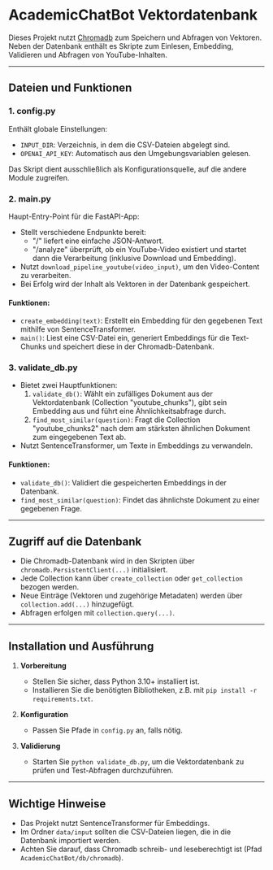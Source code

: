 # AcademicChatBot Vektordatenbank

Dieses Projekt nutzt [Chromadb](https://docs.trychroma.com/) zum Speichern und Abfragen von Vektoren. Neben der Datenbank enthält es Skripte zum Einlesen, Embedding, Validieren und Abfragen von YouTube-Inhalten.

---

## Dateien und Funktionen

### 1. config.py
Enthält globale Einstellungen:
- `INPUT_DIR`: Verzeichnis, in dem die CSV-Dateien abgelegt sind.  
- `OPENAI_API_KEY`: Automatisch aus den Umgebungsvariablen gelesen.  

Das Skript dient ausschließlich als Konfigurationsquelle, auf die andere Module zugreifen.

### 2. main.py
Haupt-Entry-Point für die FastAPI-App:
- Stellt verschiedene Endpunkte bereit:  
  - "/" liefert eine einfache JSON-Antwort.  
  - "/analyze" überprüft, ob ein YouTube-Video existiert und startet dann die Verarbeitung (inklusive Download und Embedding).  
- Nutzt `download_pipeline_youtube(video_input)`, um den Video-Content zu verarbeiten.  
- Bei Erfolg wird der Inhalt als Vektoren in der Datenbank gespeichert.

#### Funktionen:
- `create_embedding(text)`: Erstellt ein Embedding für den gegebenen Text mithilfe von SentenceTransformer.
- `main()`: Liest eine CSV-Datei ein, generiert Embeddings für die Text-Chunks und speichert diese in der Chromadb-Datenbank.

### 3. validate_db.py
- Bietet zwei Hauptfunktionen:  
  1. `validate_db()`: Wählt ein zufälliges Dokument aus der Vektordatenbank (Collection "youtube_chunks"), gibt sein Embedding aus und führt eine Ähnlichkeitsabfrage durch.  
  2. `find_most_similar(question)`: Fragt die Collection "youtube_chunks2" nach dem am stärksten ähnlichen Dokument zum eingegebenen Text ab.  
- Nutzt SentenceTransformer, um Texte in Embeddings zu verwandeln.

#### Funktionen:
- `validate_db()`: Validiert die gespeicherten Embeddings in der Datenbank.
- `find_most_similar(question)`: Findet das ähnlichste Dokument zu einer gegebenen Frage.

---

## Zugriff auf die Datenbank

- Die Chromadb-Datenbank wird in den Skripten über `chromadb.PersistentClient(...)` initialisiert.  
- Jede Collection kann über `create_collection` oder `get_collection` bezogen werden.  
- Neue Einträge (Vektoren und zugehörige Metadaten) werden über `collection.add(...)` hinzugefügt.  
- Abfragen erfolgen mit `collection.query(...)`.

---

## Installation und Ausführung

1. **Vorbereitung**  
   - Stellen Sie sicher, dass Python 3.10+ installiert ist.  
   - Installieren Sie die benötigten Bibliotheken, z.B. mit `pip install -r requirements.txt`.

2. **Konfiguration**  
   - Passen Sie Pfade in `config.py` an, falls nötig.

3. **Validierung**  
   - Starten Sie `python validate_db.py`, um die Vektordatenbank zu prüfen und Test-Abfragen durchzuführen.  

---

## Wichtige Hinweise

- Das Projekt nutzt SentenceTransformer für Embeddings.
- Im Ordner `data/input` sollten die CSV-Dateien liegen, die in die Datenbank importiert werden.  
- Achten Sie darauf, dass Chromadb schreib- und leseberechtigt ist (Pfad `AcademicChatBot/db/chromadb`).
